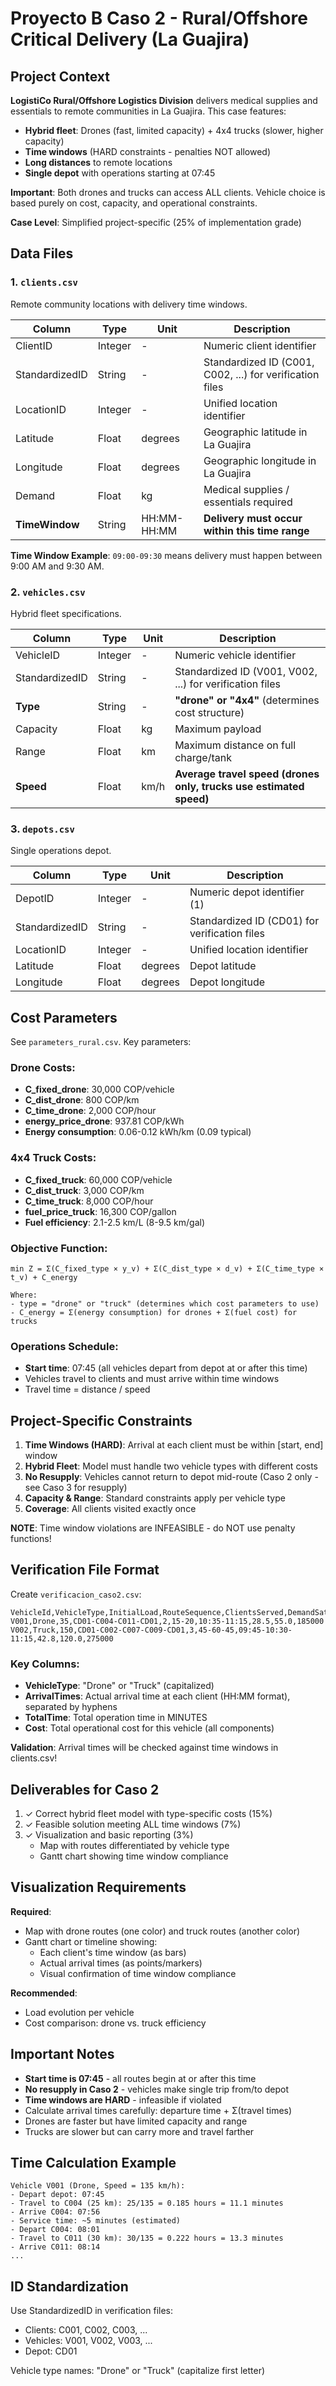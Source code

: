 # Proyecto B Caso 2 - Rural/Offshore Critical Delivery (La Guajira)

## Project Context

**LogistiCo Rural/Offshore Logistics Division** delivers medical supplies and essentials to remote communities in La Guajira. This case features:
- **Hybrid fleet**: Drones (fast, limited capacity) + 4x4 trucks (slower, higher capacity)
- **Time windows** (HARD constraints - penalties NOT allowed)
- **Long distances** to remote locations
- **Single depot** with operations starting at 07:45

**Important**: Both drones and trucks can access ALL clients. Vehicle choice is based purely on cost, capacity, and operational constraints.

**Case Level**: Simplified project-specific (25% of implementation grade)

## Data Files

### 1. `clients.csv`
Remote community locations with delivery time windows.

| Column | Type | Unit | Description |
|--------|------|------|-------------|
| ClientID | Integer | - | Numeric client identifier |
| StandardizedID | String | - | Standardized ID (C001, C002, ...) for verification files |
| LocationID | Integer | - | Unified location identifier |
| Latitude | Float | degrees | Geographic latitude in La Guajira |
| Longitude | Float | degrees | Geographic longitude in La Guajira |
| Demand | Float | kg | Medical supplies / essentials required |
| **TimeWindow** | String | HH:MM-HH:MM | **Delivery must occur within this time range** |

**Time Window Example**: `09:00-09:30` means delivery must happen between 9:00 AM and 9:30 AM.

### 2. `vehicles.csv`
Hybrid fleet specifications.

| Column | Type | Unit | Description |
|--------|------|------|-------------|
| VehicleID | Integer | - | Numeric vehicle identifier |
| StandardizedID | String | - | Standardized ID (V001, V002, ...) for verification files |
| **Type** | String | - | **"drone" or "4x4"** (determines cost structure) |
| Capacity | Float | kg | Maximum payload |
| Range | Float | km | Maximum distance on full charge/tank |
| **Speed** | Float | km/h | **Average travel speed (drones only, trucks use estimated speed)** |

### 3. `depots.csv`
Single operations depot.

| Column | Type | Unit | Description |
|--------|------|------|-------------|
| DepotID | Integer | - | Numeric depot identifier (1) |
| StandardizedID | String | - | Standardized ID (CD01) for verification files |
| LocationID | Integer | - | Unified location identifier |
| Latitude | Float | degrees | Depot latitude |
| Longitude | Float | degrees | Depot longitude |

## Cost Parameters

See `parameters_rural.csv`. Key parameters:

### Drone Costs:
- **C_fixed_drone**: 30,000 COP/vehicle
- **C_dist_drone**: 800 COP/km
- **C_time_drone**: 2,000 COP/hour
- **energy_price_drone**: 937.81 COP/kWh
- **Energy consumption**: 0.06-0.12 kWh/km (0.09 typical)

### 4x4 Truck Costs:
- **C_fixed_truck**: 60,000 COP/vehicle
- **C_dist_truck**: 3,000 COP/km
- **C_time_truck**: 8,000 COP/hour
- **fuel_price_truck**: 16,300 COP/gallon
- **Fuel efficiency**: 2.1-2.5 km/L (8-9.5 km/gal)

### Objective Function:
```
min Z = Σ(C_fixed_type × y_v) + Σ(C_dist_type × d_v) + Σ(C_time_type × t_v) + C_energy

Where:
- type = "drone" or "truck" (determines which cost parameters to use)
- C_energy = Σ(energy consumption) for drones + Σ(fuel cost) for trucks
```

### Operations Schedule:
- **Start time**: 07:45 (all vehicles depart from depot at or after this time)
- Vehicles travel to clients and must arrive within time windows
- Travel time = distance / speed

## Project-Specific Constraints

1. **Time Windows (HARD)**: Arrival at each client must be within [start, end] window
2. **Hybrid Fleet**: Model must handle two vehicle types with different costs
3. **No Resupply**: Vehicles cannot return to depot mid-route (Caso 2 only - see Caso 3 for resupply)
4. **Capacity & Range**: Standard constraints apply per vehicle type
5. **Coverage**: All clients visited exactly once

**NOTE**: Time window violations are INFEASIBLE - do NOT use penalty functions!

## Verification File Format

Create `verificacion_caso2.csv`:

```csv
VehicleId,VehicleType,InitialLoad,RouteSequence,ClientsServed,DemandSatisfied,ArrivalTimes,TotalDistance,TotalTime,Cost
V001,Drone,35,CD01-C004-C011-CD01,2,15-20,10:35-11:15,28.5,55.0,185000
V002,Truck,150,CD01-C002-C007-C009-CD01,3,45-60-45,09:45-10:30-11:15,42.8,120.0,275000
```

### Key Columns:
- **VehicleType**: "Drone" or "Truck" (capitalized)
- **ArrivalTimes**: Actual arrival time at each client (HH:MM format), separated by hyphens
- **TotalTime**: Total operation time in MINUTES
- **Cost**: Total operational cost for this vehicle (all components)

**Validation**: Arrival times will be checked against time windows in clients.csv!

## Deliverables for Caso 2

1. ✓ Correct hybrid fleet model with type-specific costs (15%)
2. ✓ Feasible solution meeting ALL time windows (7%)
3. ✓ Visualization and basic reporting (3%)
   - Map with routes differentiated by vehicle type
   - Gantt chart showing time window compliance

## Visualization Requirements

**Required**:
- Map with drone routes (one color) and truck routes (another color)
- Gantt chart or timeline showing:
  - Each client's time window (as bars)
  - Actual arrival times (as points/markers)
  - Visual confirmation of time window compliance

**Recommended**:
- Load evolution per vehicle
- Cost comparison: drone vs. truck efficiency

## Important Notes

- **Start time is 07:45** - all routes begin at or after this time
- **No resupply in Caso 2** - vehicles make single trip from/to depot
- **Time windows are HARD** - infeasible if violated
- Calculate arrival times carefully: departure time + Σ(travel times)
- Drones are faster but have limited capacity and range
- Trucks are slower but can carry more and travel farther

## Time Calculation Example

```
Vehicle V001 (Drone, Speed = 135 km/h):
- Depart depot: 07:45
- Travel to C004 (25 km): 25/135 = 0.185 hours = 11.1 minutes
- Arrive C004: 07:56
- Service time: ~5 minutes (estimated)
- Depart C004: 08:01
- Travel to C011 (30 km): 30/135 = 0.222 hours = 13.3 minutes
- Arrive C011: 08:14
...
```

## ID Standardization

Use StandardizedID in verification files:
- Clients: C001, C002, C003, ...
- Vehicles: V001, V002, V003, ...
- Depot: CD01

Vehicle type names: "Drone" or "Truck" (capitalize first letter)
